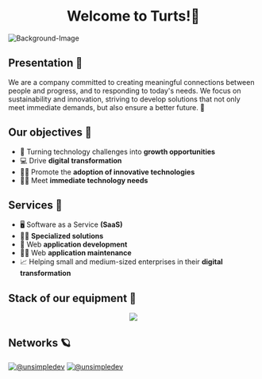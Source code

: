 
<h1 align="center">Welcome to Turts!👋</h1>

![Background-Image](./profile/Images-Github/GitHub-Background2.png)

## Presentation 📖

We are a company committed to creating meaningful connections between people and progress, and to responding to today's needs. We focus on sustainability and innovation, striving to develop solutions that not only meet immediate demands, but also ensure a better future. 🚀

## Our objectives 🔷

- 🌱 Turning technology challenges into **growth opportunities**
- 💻 Drive **digital transformation**
- 🧑‍💻 Promote the **adoption of innovative technologies**
- 🧑‍🔧 Meet **immediate technology needs**

## Services 🫶

- 🖥️ Software as a Service **(SaaS)**
- 👩‍🔬 **Specialized solutions**
- 📱 Web **application development**
- 👩‍🔧 Web **application maintenance**
- 📈 Helping small and medium-sized enterprises in their **digital transformation**

## Stack of our equipment 💙

<p align="center">
  <a href="https://skillicons.dev">
    <img src="https://skillicons.dev/icons?i=aws,azure,apollo,cs,css,deno,docker,dotnet,express,figma,firebase,git,github,graphql,html,js,kubernetes,linux,mongodb,mysql,nextjs,nodejs,postgres,planetscale,postman,py,react,rust,redux,supabase,selenium,tailwind,ts,vercel,visualstudio,vscode&perline=12" />
  </a>
</p>

## Networks 🪐
<div align="left">
  <a href="https://github.com/turt-sCharp" target="blank"><img align="center" src="https://img.shields.io/badge/LinkedIn-0077B5?style=for-the-badge&logo=linkedin&logoColor=white" alt="@unsimpledev"/></a>
  <a href="https://github.com/Flummy-Dev/" target="blank"><img align="center" src="https://img.shields.io/badge/GitHub-100000?style=for-the-badge&logo=github&logoColor=white" alt="@unsimpledev"/></a>
</div>


